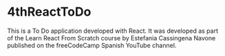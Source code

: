 # 4thReactToDo
 This is a To Do application developed with React. It was developed as part of the Learn React From Scratch course by Estefania Cassingena Navone published on the freeCodeCamp Spanish YouTube channel.
